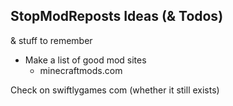 StopModReposts Ideas (& Todos)
------------------------------
& stuff to remember

- Make a list of good mod sites
  - minecraftmods.com

Check on swiftlygames com (whether it still exists)
